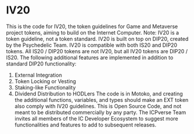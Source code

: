 # IV20
This is the code for IV20, the token guidelines for Game and Metaverse project tokens, aiming to build on the Internet Computer.
Note: IV20 is a token guideline, not a token standard.
IV20 is built on top on DIP20, created by the Psychedelic Team.
IV20 is compatible with both IS20 and DIP20 tokens. All IS20 / DIP20 tokens are not IV20, but all IV20 tokens are DIP20 / IS20.
The following additional features are implemented in addition to standard DIP20 functionality:
1. External Integration
2. Token Locking or Vesting
3. Staking-like Functionality
4. Dividend Distribution to HODLers
The code is in Motoko, and creating the additional functions, variables, and types should make an EXT token also comply with IV20 guidelines.
This is Open Source Code, and not meant to be distributed commercially by any party.
The ICPverse Team invites all members of the IC Developer Ecosystem to suggest more functionalities and features to add to subsequent releases.
